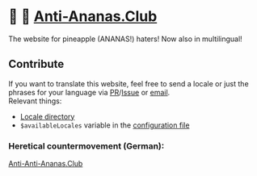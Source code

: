 # :pineapple: :no_entry_sign: [Anti-Ananas.Club](https://anti-ananas.club)

The website for pineapple (ANANAS!) haters! Now also in multilingual!

## Contribute
If you want to translate this website, feel free to send a locale or just the phrases for your language via [PR](https://github.com/RundesBalli/anti-ananas.club/pulls)/[Issue](https://github.com/RundesBalli/anti-ananas.club/issues) or [email](mailto:github@rundesballi.com).  
Relevant things:  
- [Locale directory](https://github.com/RundesBalli/anti-ananas.club/tree/master/includes/locales)
- `$availableLocales` variable in the [configuration file](https://github.com/RundesBalli/anti-ananas.club/blob/master/includes/config.php)

### Heretical countermovement (German):
[Anti-Anti-Ananas.Club](https://anti-anti-ananas.club)

